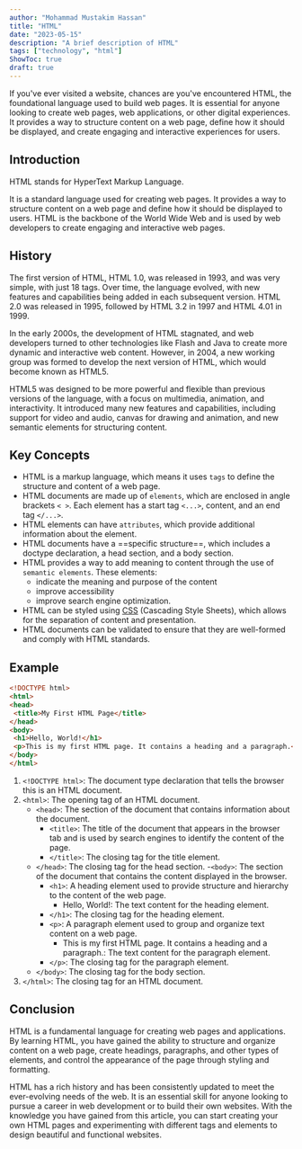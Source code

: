 ```yaml
---
author: "Mohammad Mustakim Hassan"
title: "HTML"
date: "2023-05-15"
description: "A brief description of HTML"
tags: ["technology", "html"]
ShowToc: true
draft: true
---
```

If you've ever visited a website, chances are you've encountered HTML, the foundational language used to build web pages. It is essential for anyone looking to create web pages, web applications, or other digital experiences. It provides a way to structure content on a web page, define how it should be displayed, and create engaging and interactive experiences for users.

## Introduction

HTML stands for HyperText Markup Language.

It is a standard language used for creating web pages. It provides a way to structure content on a web page and define how it should be displayed to users. HTML is the backbone of the World Wide Web and is used by web developers to create engaging and interactive web pages.

## History

The first version of HTML, HTML 1.0, was released in 1993, and was very simple, with just 18 tags. Over time, the language evolved, with new features and capabilities being added in each subsequent version. HTML 2.0 was released in 1995, followed by HTML 3.2 in 1997 and HTML 4.01 in 1999.

In the early 2000s, the development of HTML stagnated, and web developers turned to other technologies like Flash and Java to create more dynamic and interactive web content. However, in 2004, a new working group was formed to develop the next version of HTML, which would become known as HTML5.

HTML5 was designed to be more powerful and flexible than previous versions of the language, with a focus on multimedia, animation, and interactivity. It introduced many new features and capabilities, including support for video and audio, canvas for drawing and animation, and new semantic elements for structuring content.

## Key Concepts

- HTML is a markup language, which means it uses `tags` to define the structure and content of a web page.
- HTML documents are made up of `elements`, which are enclosed in angle brackets `< >`. Each element has a start tag `<...>`, content, and an end tag `</...>`.
- HTML elements can have `attributes`, which provide additional information about the element.
- HTML documents have a ==specific structure==, which includes a doctype declaration, a head section, and a body section.
- HTML provides a way to add meaning to content through the use of `semantic elements`. These elements:
  - indicate the meaning and purpose of the content
  - improve accessibility
  - improve search engine optimization.
- HTML can be styled using [CSS](css) (Cascading Style Sheets), which allows for the separation of content and presentation.
- HTML documents can be validated to ensure that they are well-formed and comply with HTML standards.

## Example

```html
<!DOCTYPE html>
<html>
<head>
 <title>My First HTML Page</title>
</head>
<body>
 <h1>Hello, World!</h1>
 <p>This is my first HTML page. It contains a heading and a paragraph.</p>
</body>
</html>
```

1. `<!DOCTYPE html>`: The document type declaration that tells the browser this is an HTML document.
2. `<html>`: The opening tag of an HTML document.
   - `<head>`: The section of the document that contains information about the document.
     - `<title>`: The title of the document that appears in the browser tab and is used by search engines to identify the content of the page.
     - `</title>`: The closing tag for the title element.
   - `</head>`: The closing tag for the head section.
   -`<body>`: The section of the document that contains the content displayed in the browser.
     - `<h1>`: A heading element used to provide structure and hierarchy to the content of the web page.
       - Hello, World!: The text content for the heading element.
     - `</h1>`: The closing tag for the heading element.
     - `<p>`: A paragraph element used to group and organize text content on a web page.
       - This is my first HTML page. It contains a heading and a paragraph.: The text content for the paragraph element.
     - `</p>`: The closing tag for the paragraph element.
   - `</body>`: The closing tag for the body section.
3. `</html>`: The closing tag for an HTML document.

## Conclusion

HTML is a fundamental language for creating web pages and applications. By learning HTML, you have gained the ability to structure and organize content on a web page, create headings, paragraphs, and other types of elements, and control the appearance of the page through styling and formatting.

HTML has a rich history and has been consistently updated to meet the ever-evolving needs of the web. It is an essential skill for anyone looking to pursue a career in web development or to build their own websites. With the knowledge you have gained from this article, you can start creating your own HTML pages and experimenting with different tags and elements to design beautiful and functional websites.
